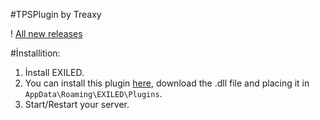 #TPSPlugin by Treaxy

! [All new releases](https://github.com/Treaxy/TPSPlugin/releases)

#İnstallition:
1. İnstall EXILED.
2. You can install this plugin [here](https://github.com/Treaxy/TPSPlugin/releases), download the .dll file and placing it in ``AppData\Roaming\EXILED\Plugins``.
3. Start/Restart your server.
